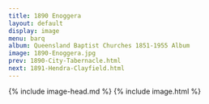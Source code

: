 ```yaml
---
title: 1890 Enoggera
layout: default
display: image
menu: barq
album: Queensland Baptist Churches 1851-1955 Album
image: 1890-Enoggera.jpg
prev: 1890-City-Tabernacle.html
next: 1891-Hendra-Clayfield.html
---
```

{% include image-head.md %}
{% include image.html %}